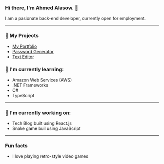 ### Hi there, I'm Ahmed Alasow. 👋

I am a pasionate back-end developer, currently open for employment.

***

### 🔭 My Projects

- [My Portfolio](https://github.com/Alasow2001/React-Portfolio)
- [Password Generator](https://github.com/Alasow2001/Password-generator)
- [Text Editor](https://github.com/Alasow2001/PWA-Text-Editor)

### 🌱 I'm currently learning:

- Amazon Web Services (AWS)
- .NET Frameworks
- C#
- TypeScript

***

### 🔭 I'm currently working on:

- Tech Blog built using React.js
- Snake game buil using JavaScript

***

### Fun facts

- I love playing retro-style video games

<!--
**Alasow2001/Alasow2001** is a ✨ _special_ ✨ repository because its `README.md` (this file) appears on your GitHub profile.

Here are some ideas to get you started:

- 🔭 I’m currently working on ...
- 🌱 I’m currently learning ...
- 👯 I’m looking to collaborate on ...
- 🤔 I’m looking for help with ...
- 💬 Ask me about ...
- 📫 How to reach me: ...
- 😄 Pronouns: ...
- ⚡ Fun fact: ...
-->
